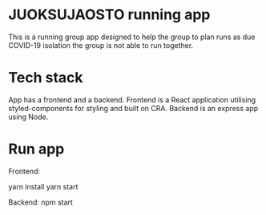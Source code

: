 # JUOKSUJAOSTO running app

This is a running group app designed to help the group to plan runs as due COVID-19 isolation the group is not able to run together.

# Tech stack

App has a frontend and a backend. Frontend is a React application utilising styled-components for styling and built on CRA. Backend is an express app using Node.

# Run app

Frontend:

yarn install
yarn start

Backend:
npm start
